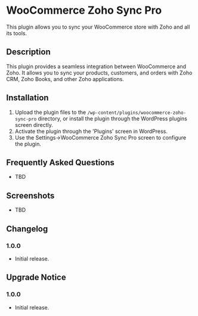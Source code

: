 # WooCommerce Zoho Sync Pro

This plugin allows you to sync your WooCommerce store with Zoho and all its tools.

## Description

This plugin provides a seamless integration between WooCommerce and Zoho. It allows you to sync your products, customers, and orders with Zoho CRM, Zoho Books, and other Zoho applications.

## Installation

1. Upload the plugin files to the `/wp-content/plugins/woocommerce-zoho-sync-pro` directory, or install the plugin through the WordPress plugins screen directly.
2. Activate the plugin through the 'Plugins' screen in WordPress.
3. Use the Settings->WooCommerce Zoho Sync Pro screen to configure the plugin.

## Frequently Asked Questions

* TBD

## Screenshots

* TBD

## Changelog

### 1.0.0
* Initial release.

## Upgrade Notice

### 1.0.0
* Initial release.

